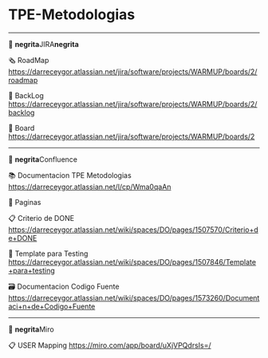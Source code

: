 # TPE-Metodologias
---------------
:pushpin: **negrita**JIRA**negrita**

:newspaper_roll: RoadMap
https://darreceygor.atlassian.net/jira/software/projects/WARMUP/boards/2/roadmap

:bookmark: BackLog
https://darreceygor.atlassian.net/jira/software/projects/WARMUP/boards/2/backlog

:notebook: Board
https://darreceygor.atlassian.net/jira/software/projects/WARMUP/boards/2

--------------------

:pushpin: **negrita**Confluence

:books: Documentacion TPE Metodologias
https://darreceygor.atlassian.net/l/cp/Wma0qaAn

:newspaper: Paginas

:clipboard: Criterio de DONE
https://darreceygor.atlassian.net/wiki/spaces/DO/pages/1507570/Criterio+de+DONE

:paperclip: Template para Testing
https://darreceygor.atlassian.net/wiki/spaces/DO/pages/1507846/Template+para+testing

:card_file_box: Documentacion Codigo Fuente
https://darreceygor.atlassian.net/wiki/spaces/DO/pages/1573260/Documentaci+n+de+Codigo+Fuente

--------------------
:pushpin: **negrita**Miro

:clipboard: USER Mapping
https://miro.com/app/board/uXjVPQdrsIs=/
